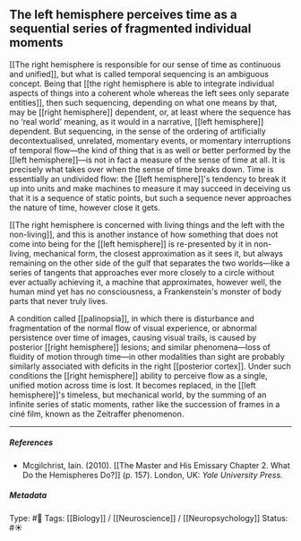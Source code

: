 ## The left hemisphere perceives time as a sequential series of fragmented individual moments # 

[[The right hemisphere is responsible for our sense of time as continuous and unified]], but what is called temporal sequencing is an ambiguous concept. Being that [[the right hemisphere is able to integrate individual aspects of things into a coherent whole whereas the left sees only separate entities]], then such sequencing, depending on what one means by that, may be [[right hemisphere]] dependent, or, at least where the sequence has no ‘real world’ meaning, as it would in a narrative, [[left hemisphere]] dependent. But sequencing, in the sense of the ordering of artificially decontextualised, unrelated, momentary events, or momentary interruptions of temporal flow—the kind of thing that is as well or better performed by the [[left hemisphere]]—is not in fact a measure of the sense of time at all. It is precisely what takes over when the sense of time breaks down. Time is essentially an undivided flow: the [[left hemisphere]]'s tendency to break it up into units and make machines to measure it may succeed in deceiving us that it is a sequence of static points, but such a sequence never approaches the nature of time, however close it gets. 

[[The right hemisphere is concerned with living things and the left with the non-living]], and this is another instance of how something that does not come into being for the [[left hemisphere]] is re-presented by it in non-living, mechanical form, the closest approximation as it sees it, but always remaining on the other side of the gulf that separates the two worlds—like a series of tangents that approaches ever more closely to a circle without ever actually achieving it, a machine that approximates, however well, the human mind yet has no consciousness, a Frankenstein's monster of body parts that never truly lives.

A condition called [[palinopsia]], in which there is disturbance and fragmentation of the normal flow of visual experience, or abnormal persistence over time of images, causing visual trails, is caused by posterior [[right hemisphere]] lesions; and similar phenomena—loss of fluidity of motion through time—in other modalities than sight are probably similarly associated with deficits in the right [[posterior cortex]]. Under such conditions the [[right hemisphere]] ability to perceive flow as a single, unified motion across time is lost. It becomes replaced, in the [[left hemisphere]]'s timeless, but mechanical world, by the summing of an infinite series of static moments, rather like the succession of frames in a ciné film, known as the Zeitraffer phenomenon.

___

##### References

- Mcgilchrist, Iain. (2010). [[The Master and His Emissary Chapter 2. What Do the Hemispheres Do?]] (p. 157). London, UK: _Yale University Press._

##### Metadata

Type: #🔴 
Tags: [[Biology]] / [[Neuroscience]] / [[Neuropsychology]] 
Status: #☀️ 
